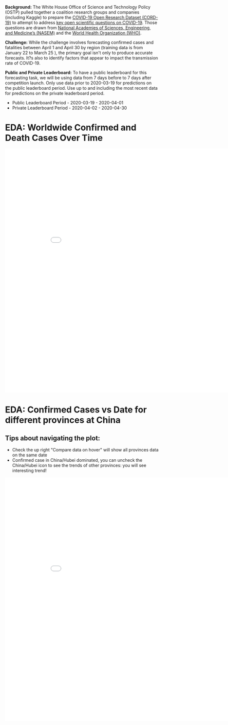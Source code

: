 **Background:** 
The White House Office of Science and Technology Policy (OSTP) pulled together a coalition research groups and companies (including Kaggle) to prepare the [COVID-19 Open Research Dataset (CORD-19)](https://www.kaggle.com/allen-institute-for-ai/CORD-19-research-challenge) to attempt to address [key open scientific questions on COVID-19](https://www.kaggle.com/allen-institute-for-ai/CORD-19-research-challenge/tasks). Those questions are drawn from [National Academies of Sciences, Engineering, and Medicine’s (NASEM)](https://www.nationalacademies.org/event/03-11-2020/standing-committee-on-emerging-infectious-diseases-and-21st-century-health-threats-virtual-meeting-1) and the [World Health Organization (WHO)](https://www.who.int/blueprint/priority-diseases/key-action/Global_Research_Forum_FINAL_VERSION_for_web_14_feb_2020.pdf?ua=1).

**Challenge:**
While the challenge involves forecasting confirmed cases and fatalities between April 1 and April 30 by region (training data is from January 22 to March 25 ), the primary goal isn't only to produce accurate forecasts. It?s also to identify factors that appear to impact the transmission rate of COVID-19.

**Public and Private Leaderboard:**
To have a public leaderboard for this forecasting task, we will be using data from 7 days before to 7 days after competition launch. Only use data prior to 2020-03-19 for predictions on the public leaderboard period. Use up to and including the most recent data for predictions on the private leaderboard period.

* Public Leaderboard Period - 2020-03-19 - 2020-04-01
* Private Leaderboard Period - 2020-04-02 - 2020-04-30

# EDA: Worldwide Confirmed and Death Cases Over Time
<iframe width="900" height="800" src="COVID-19/Worldwide Confirmed and Death Cases Over Time.html" frameborder="0"></iframe>

# EDA: Confirmed Cases vs Date for different provinces at China
## Tips about navigating the plot:
* Check the up right "Compare data on hover" will show all provinces data on the same date
* Confirmed case in China/Hubei dominated, you can uncheck the China/Hubei icon to see the trends of other provinces: you will see interesting trend!

<iframe width="900" height="800" src="COVID-19/Confirmed Cases vs Date for different provinces at China.html" frameborder="0"></iframe>
